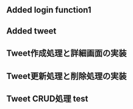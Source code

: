 
## Added login function1

## Added tweet

## Tweet作成処理と詳細画面の実装
## Tweet更新処理と削除処理の実装
## Tweet CRUD処理 test
